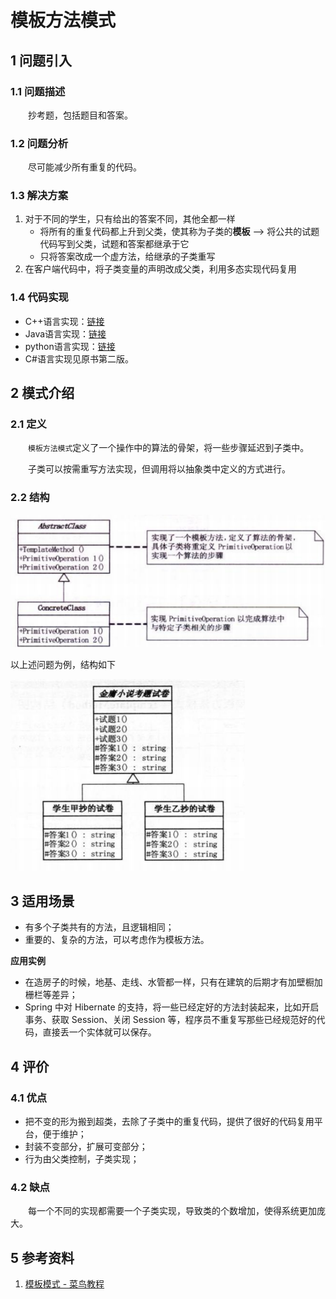 # 模板方法模式

## 1 问题引入

### 1.1 问题描述

&emsp;&emsp;抄考题，包括题目和答案。

### 1.2 问题分析
&emsp;&emsp;尽可能减少所有重复的代码。

### 1.3 解决方案
1. 对于不同的学生，只有给出的答案不同，其他全都一样
    - 将所有的重复代码都上升到父类，使其称为子类的**模板** --> 将公共的试题代码写到父类，试题和答案都继承于它
    - 只将答案改成一个虚方法，给继承的子类重写
2. 在客户端代码中，将子类变量的声明改成父类，利用多态实现代码复用

### 1.4 代码实现

* C++语言实现：[链接]("https://github.com/datawhalechina/sweetalk-design-pattern/src/design_patterns/cpp/template_method/")
* Java语言实现：[链接]("https://github.com/datawhalechina/sweetalk-design-pattern/src/design_patterns/java/template_method/")
* python语言实现：[链接]("https://github.com/datawhalechina/sweetalk-design-pattern/src/design_patterns/python/template_method/TemplateMethod.py")
* C#语言实现见原书第二版。

## 2 模式介绍

### 2.1 定义
&emsp;&emsp;`模板方法模式`定义了一个操作中的算法的骨架，将一些步骤延迟到子类中。

&emsp;&emsp;子类可以按需重写方法实现，但调用将以抽象类中定义的方式进行。

### 2.2 结构

![模板方法UML](img/template_method/TemplateMethodUML.png)

以上述问题为例，结构如下

![问题实例的UML](img/template_method/TestPaperUML.png)

## 3 适用场景

- 有多个子类共有的方法，且逻辑相同；
- 重要的、复杂的方法，可以考虑作为模板方法。

**应用实例**
- 在造房子的时候，地基、走线、水管都一样，只有在建筑的后期才有加壁橱加栅栏等差异；
- Spring 中对 Hibernate 的支持，将一些已经定好的方法封装起来，比如开启事务、获取 Session、关闭 Session 等，程序员不重复写那些已经规范好的代码，直接丢一个实体就可以保存。

## 4 评价
### 4.1 优点
- 把不变的形为搬到超类，去除了子类中的重复代码，提供了很好的代码复用平台，便于维护；
- 封装不变部分，扩展可变部分；
- 行为由父类控制，子类实现；

### 4.2 缺点
&emsp;&emsp;每一个不同的实现都需要一个子类实现，导致类的个数增加，使得系统更加庞大。

## 5 参考资料
1. [模板模式 - 菜鸟教程](https://www.runoob.com/design-pattern/template-pattern.html)
